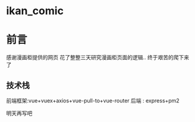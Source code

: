 # ikan_comic
# 前言
 感谢漫画柜提供的网页
 花了整整三天研究漫画柜页面的逻辑..
 终于艰苦的爬下来了
 ## 技术栈
 前端框架:vue+vuex+axios+vue-pull-to+vue-router 
 后端 : express+pm2 
 
 明天再写吧
   



